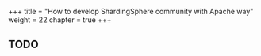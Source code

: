 +++
title = "How to develop ShardingSphere community with Apache way"
weight = 22
chapter = true
+++

## TODO
